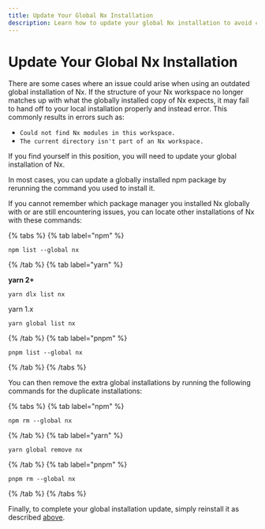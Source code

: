 ```yaml
---
title: Update Your Global Nx Installation
description: Learn how to update your global Nx installation to avoid common errors when the workspace structure changes, including steps to identify and remove outdated installations.
---
```


# Update Your Global Nx Installation

There are some cases where an issue could arise when using an outdated global installation of Nx. If the structure of your Nx workspace no longer matches up with what the globally installed copy of Nx expects, it may fail to hand off to your local installation properly and instead error. This commonly results in errors such as:

- `Could not find Nx modules in this workspace.`
- `The current directory isn't part of an Nx workspace.`

If you find yourself in this position, you will need to update your global installation of Nx.

In most cases, you can update a globally installed npm package by rerunning the command you used to install it.

If you cannot remember which package manager you installed Nx globally with or are still encountering issues, you can locate other installations of Nx with these commands:

{% tabs %}
{% tab label="npm" %}

```shell
npm list --global nx
```

{% /tab %}
{% tab label="yarn" %}

**yarn 2+**

```shell
yarn dlx list nx
```

yarn 1.x

```shell
yarn global list nx
```

{% /tab %}
{% tab label="pnpm" %}

```shell
pnpm list --global nx
```

{% /tab %}
{% /tabs %}

You can then remove the extra global installations by running the following commands for the duplicate installations:

{% tabs %}
{% tab label="npm" %}

```shell
npm rm --global nx
```

{% /tab %}
{% tab label="yarn" %}

```shell
yarn global remove nx
```

{% /tab %}
{% tab label="pnpm" %}

```shell
pnpm rm --global nx
```

{% /tab %}
{% /tabs %}

Finally, to complete your global installation update, simply reinstall it as described [above](#update-your-global-nx-installation).
